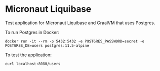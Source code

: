 # Micronaut Liquibase

Test application for Micronaut Liquibase and GraalVM that uses Postgres.

To run Postgres in Docker:
```
docker run -it --rm -p 5432:5432 -e POSTGRES_PASSWORD=secret -e POSTGRES_DB=users postgres:11.5-alpine
```

To test the application:
```
curl localhost:8080/users
```
